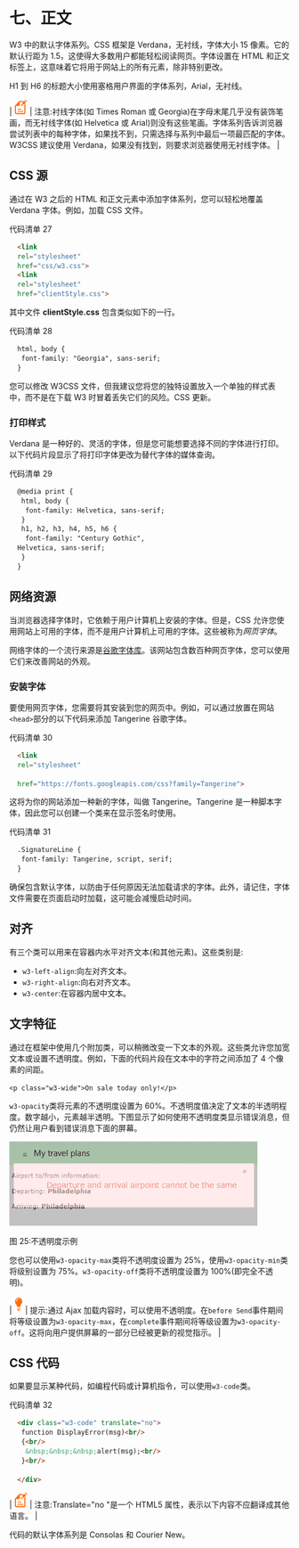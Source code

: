 # 七、正文

W3 中的默认字体系列。CSS 框架是 Verdana，无衬线，字体大小 15 像素。它的默认行距为 1.5，这使得大多数用户都能轻松阅读网页。字体设置在 HTML 和正文标签上，这意味着它将用于网站上的所有元素，除非特别更改。

H1 到 H6 的标题大小使用塞格用户界面的字体系列，Arial，无衬线。

| ![](img/note.png) | 注意:衬线字体(如 Times Roman 或 Georgia)在字母末尾几乎没有装饰笔画，而无衬线字体(如 Helvetica 或 Arial)则没有这些笔画。字体系列告诉浏览器尝试列表中的每种字体，如果找不到，只需选择与系列中最后一项最匹配的字体。W3CSS 建议使用 Verdana，如果没有找到，则要求浏览器使用无衬线字体。 |

## CSS 源

通过在 W3 之后的 HTML 和正文元素中添加字体系列，您可以轻松地覆盖 Verdana 字体。例如，加载 CSS 文件。

代码清单 27

```html
  <link
  rel="stylesheet"
  href="css/w3.css"> 
  <link
  rel="stylesheet"
  href="clientStyle.css">

```

其中文件 **clientStyle.css** 包含类似如下的一行。

代码清单 28

```html
  html, body {
   font-family: "Georgia", sans-serif;
  }        

```

您可以修改 W3CSS 文件，但我建议您将您的独特设置放入一个单独的样式表中，而不是在下载 W3 时冒着丢失它们的风险。CSS 更新。

### 打印样式

Verdana 是一种好的、灵活的字体，但是您可能想要选择不同的字体进行打印。以下代码片段显示了将打印字体更改为替代字体的媒体查询。

代码清单 29

```html
  @media print {
   html, body {
    font-family: Helvetica, sans-serif;
   } 
   h1, h2, h3, h4, h5, h6 {
    font-family: "Century Gothic",
  Helvetica, sans-serif;
   }  
  }        

```

## 网络资源

当浏览器选择字体时，它依赖于用户计算机上安装的字体。但是，CSS 允许您使用网站上可用的字体，而不是用户计算机上可用的字体。这些被称为*网页字体*。

网络字体的一个流行来源是[谷歌字体库](https://fonts.google.com/)。该网站包含数百种网页字体，您可以使用它们来改善网站的外观。

### 安装字体

要使用网页字体，您需要将其安装到您的网页中。例如，可以通过放置在网站`<head>`部分的以下代码来添加 Tangerine 谷歌字体。

代码清单 30

```html
  <link
  rel="stylesheet"

  href="https://fonts.googleapis.com/css?family=Tangerine">

```

这将为你的网站添加一种新的字体，叫做 Tangerine。Tangerine 是一种脚本字体，因此您可以创建一个类来在显示签名时使用。

代码清单 31

```html
  .SignatureLine {
   font-family: Tangerine, script, serif;
  }        

```

确保包含默认字体，以防由于任何原因无法加载请求的字体。此外，请记住，字体文件需要在页面启动时加载，这可能会减慢启动时间。

## 对齐

有三个类可以用来在容器内水平对齐文本(和其他元素)。这些类别是:

*   `w3-left-align`:向左对齐文本。
*   `w3-right-align`:向右对齐文本。
*   `w3-center`:在容器内居中文本。

## 文字特征

通过在框架中使用几个附加类，可以稍微改变一下文本的外观。这些类允许您加宽文本或设置不透明度。例如，下面的代码片段在文本中的字符之间添加了 4 个像素的间距。

`<p class="w3-wide">On sale today only!</p>`

`w3-opacity`类将元素的不透明度设置为 60%。不透明度值决定了文本的半透明程度。数字越小，元素越半透明。下图显示了如何使用不透明度类显示错误消息，但仍然让用户看到错误消息下面的屏幕。

![](img/image028.png)

图 25:不透明度示例

您也可以使用`w3-opacity-max`类将不透明度设置为 25%，使用`w3-opacity-min`类将级别设置为 75%。`w3-opacity-off`类将不透明度设置为 100%(即完全不透明)。

| ![](img/tip.png) | 提示:通过 Ajax 加载内容时，可以使用不透明度。在`before Send`事件期间将等级设置为`w3-opacity-max`，在`complete`事件期间将等级设置为`w3-opacity-off`。这将向用户提供屏幕的一部分已经被更新的视觉指示。 |

## CSS 代码

如果要显示某种代码，如编程代码或计算机指令，可以使用`w3-code`类。

代码清单 32

```html
  <div class="w3-code" translate="no">
   function DisplayError(msg)<br/>
   {<br/>
    &nbsp;&nbsp;&nbsp;alert(msg);<br/>
   }<br/>

  </div>        

```

| ![](img/note.png) | 注意:Translate="no "是一个 HTML5 属性，表示以下内容不应翻译成其他语言。 |

代码的默认字体系列是 Consolas 和 Courier New。